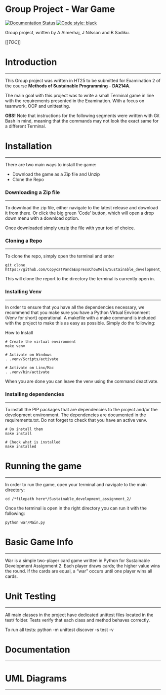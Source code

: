 Group Project - War Game
==========================
[![Documentation Status](https://readthedocs.org/projects/a-python-project-template-codestyle-and-linters-included/badge/?version=latest)](https://a-python-project-template-codestyle-and-linters-included.readthedocs.io/en/latest/?badge=latest)
[![Code style: black](https://img.shields.io/badge/code%20style-black-000000.svg)](https://github.com/psf/black)

Group project, written by A Almerhaj, J Nilsson and B Sadiku.

[[_TOC_]]

# Introduction
--------------------------
This Group project was written in HT25 to be submitted for Examination 2 of the course **Methods of Sustainable Programming** - **DA214A**.

The main goal with this project was to write a small Terminal game in line with the requirements presented in the Examination. With a focus on teamwork, OOP and unittesting.

**OBS!** Note that instructions for the following segments were written with Git Bash in mind, meaning that the commands may not look the exact same for a different Terminal.

# Installation
--------------------------
There are two main ways to install the game:
- Download the game as a Zip file and Unzip
- Clone the Repo

### Downloading a Zip file
--------------------------
To download the zip file, either navigate to the latest release and download it from there. Or click the big green 'Code' button, which will open a drop down menu with a download option.

Once downloaded simply unzip the file with your tool of choice.


### Cloning a Repo
--------------------------
To clone the repo, simply open the terminal and enter

```
git clone https://github.com/CopycatPandaExpressChowMein/Sustainable_development_assignment_2.git
```

This will clone the report to the directory the terminal is currently open in.
### Installing Venv
--------------------------
In order to ensure that you have all the dependencies necessary, we recommend that you make sure you have a Python Virtual Environment (Venv for short) operational. A makefile with a make command is included with the project to make this as easy as possible. Simply do the following:

How to Install
```
# Create the virtual environment
make venv

# Activate on Windows
. .venv/Scripts/activate

# Activate on Linx/Mac
. .venv/bin/activate
```

When you are done you can leave the venv using the command deactivate.

### Installing dependencies
--------------------------
To install the PIP packages that are dependencies to the project and/or the development environment. The dependencies are documented in the requirements.txt.
Do not forget to check that you have an active venv.
```
# Do install them
make install

# Check what is installed
make installed
```

# Running the game
--------------------------
In order to run the game, open your terminal and navigate to the main directory:

```
cd /*filepath here*/Sustainable_development_assignment_2/
```

Once the terminal is open in the right directory you can run it with the following:

```
python war/Main.py
```

# Basic Game Info
--------------------------
War is a simple two-player card game written in Python for Sustainable Development Assignment 2.
Each player draws cards; the higher value wins the round. If the cards are equal, a “war” occurs until one player wins all cards.


# Unit Testing
--------------------------
All main classes in the project have dedicated unittest files located in the test/ folder.
Tests verify that each class and method behaves correctly.

To run all tests:
python -m unittest discover -s test -v

# Documentation
--------------------------

# UML Diagrams
--------------------------
